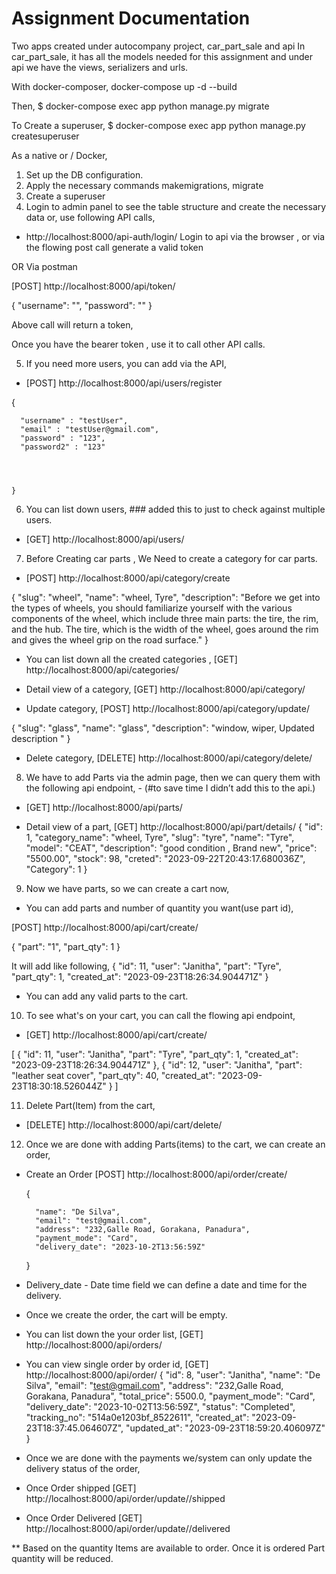 # Assignment Documentation 

Two apps created under autocompany project, car_part_sale and api
In car_part_sale, it has all the models needed for this assignment and under api we have the views, serializers and urls.






With docker-composer,
docker-compose up -d --build


Then,
$ docker-compose exec app python manage.py migrate


To Create a superuser,
$ docker-compose exec app python manage.py createsuperuser




As a native or / Docker,


1. Set up the DB configuration.
2. Apply the necessary commands makemigrations, migrate
3. Create a superuser
4. Login to admin panel to see the table structure and create the necessary data or, use following API calls,
* http://localhost:8000/api-auth/login/
Login to api via the browser , or via the flowing post call generate a valid token


OR
Via postman

[POST] http://localhost:8000/api/token/

{
    "username": "<Created Username>",
    "password": "<Created Password>"
}


Above call will return a token,


Once you have the bearer token , use it to call other API calls.






5. If you need more users, you can add via the API,
* [POST] http://localhost:8000/api/users/register  


{
    
      "username" : "testUser",
      "email" : "testUser@gmail.com",
      "password" : "123",
      "password2" : "123"




    }




6. You can list down users,     ### added this to just to check against multiple users.
* [GET] http://localhost:8000/api/users/






7. Before Creating car parts , We Need to create a category for car parts.
* [POST] http://localhost:8000/api/category/create
        
{
    "slug": "wheel",
    "name": "wheel, Tyre",
    "description": "Before we get into the types of wheels, you should familiarize yourself with the various components of the wheel, which include three main parts: the tire, the rim, and the hub. The tire, which is the width of the wheel, goes around the rim and gives the wheel grip on the road surface."
}


* You can list down all the created categories ,
[GET] http://localhost:8000/api/categories/


* Detail view of a category,
[GET] http://localhost:8000/api/category/<id>


* Update category,
[POST] http://localhost:8000/api/category/update/<id>


{
    "slug": "glass",
    "name": "glass",
    "description": "window, wiper, Updated description "
}




* Delete category,
[DELETE] http://localhost:8000/api/category/delete/<id>
















8. We have to add Parts via the admin page, then we can query them with the following api endpoint, - (#to save time I didn’t add this to the api.)


* [GET] http://localhost:8000/api/parts/


* Detail view of a part,
[GET] http://localhost:8000/api/part/details/<id>
{
    "id": 1,
    "category_name": "wheel, Tyre",
    "slug": "tyre",
    "name": "Tyre",
    "model": "CEAT",
    "description": "good condition , Brand new",
    "price": "5500.00",
    "stock": 98,
    "creted": "2023-09-22T20:43:17.680036Z",
    "Category": 1
}








9. Now we have parts, so we can create a cart now, 
* You can add parts and number of quantity you want(use part id),


[POST] http://localhost:8000/api/cart/create/
                
{
        "part": "1",
        "part_qty": 1
    }


It will add like following,
   {
        "id": 11,
        "user": "Janitha",
        "part": "Tyre",
        "part_qty": 1,
        "created_at": "2023-09-23T18:26:34.904471Z"
    }
* You can add any valid parts to the cart.








10. To see what's on your cart, you can call the flowing api endpoint,
* [GET] http://localhost:8000/api/cart/create/


[
    {
        "id": 11,
        "user": "Janitha",
        "part": "Tyre",
        "part_qty": 1,
        "created_at": "2023-09-23T18:26:34.904471Z"
    },
    {
        "id": 12,
        "user": "Janitha",
        "part": "leather seat cover",
        "part_qty": 40,
        "created_at": "2023-09-23T18:30:18.526044Z"
    }
]


11. Delete Part(Item) from the cart,
* [DELETE] http://localhost:8000/api/cart/delete/<id>




12.  Once we are done with adding Parts(items) to the cart, we can create an order,
* Create an Order
[POST] http://localhost:8000/api/order/create/




    {


        "name": "De Silva",
        "email": "test@gmail.com",
        "address": "232,Galle Road, Gorakana, Panadura",
        "payment_mode": "Card",
        "delivery_date": "2023-10-2T13:56:59Z"


    }


* Delivery_date - Date time field we can define a date and time for the delivery.
* Once we create the order, the cart will be empty.


* You can list down the your order list,
[GET] http://localhost:8000/api/orders/






* You can view single order by order id,
[GET] http://localhost:8000/api/order/<order id>
{
    "id": 8,
    "user": "Janitha",
    "name": "De Silva",
    "email": "test@gmail.com",
    "address": "232,Galle Road, Gorakana, Panadura",
    "total_price": 5500.0,
    "payment_mode": "Card",
    "delivery_date": "2023-10-02T13:56:59Z",
    "status": "Completed",
    "tracking_no": "514a0e1203bf_8522611",
    "created_at": "2023-09-23T18:37:45.064607Z",
    "updated_at": "2023-09-23T18:59:20.406097Z"
}




* Once we are done with the payments we/system can only update the delivery status of the order,
* Once Order shipped
[GET] http://localhost:8000/api/order/update/<order id>/shipped


* Once Order Delivered
[GET] http://localhost:8000/api/order/update/<order id>/delivered


** Based on the quantity Items are available to order. Once it is ordered Part quantity will be reduced.